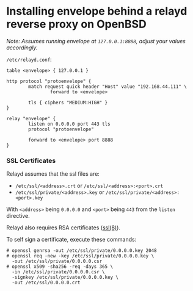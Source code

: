 # Installing envelope behind a relayd reverse proxy on OpenBSD

*Note: Assumes running envelope at `127.0.0.1:8888`, adjust your values accordingly.*

`/etc/relayd.conf`:
```
table <envelope> { 127.0.0.1 }

http protocol "protoenvelope" {
        match request quick header "Host" value "192.168.44.111" \
                forward to <envelope>

        tls { ciphers "MEDIUM:HIGH" }
}

relay "envelope" {
        listen on 0.0.0.0 port 443 tls
        protocol "protoenvelope"

        forward to <envelope> port 8888
}

```

### SSL Certificates

Relayd assumes that the ssl files are:
- `/etc/ssl/<address>.crt` or `/etc/ssl/<address>:<port>.crt`
- `/etc/ssl/private/<address>.key` or `/etc/ssl/private/<address>:<port>.key`

With `<address>` being `0.0.0.0` and `<port>` being `443` from the `listen` directive.

Relayd also requires RSA certificates ([ssl(8)](https://man.openbsd.org/ssl.8)).

To self sign a certificate, execute these commands:
```
# openssl genrsa -out /etc/ssl/private/0.0.0.0.key 2048
# openssl req -new -key /etc/ssl/private/0.0.0.0.key \ 
  -out /etc/ssl/private/0.0.0.0.csr
# openssl x509 -sha256 -req -days 365 \ 
  -in /etc/ssl/private/0.0.0.0.csr \ 
  -signkey /etc/ssl/private/0.0.0.0.key \ 
  -out /etc/ssl/0.0.0.0.crt
```
